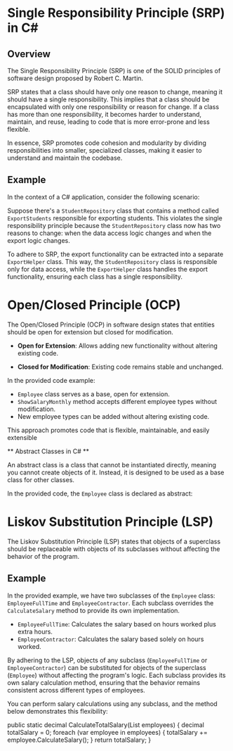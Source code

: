 # Single Responsibility Principle (SRP) in C#

## Overview
The Single Responsibility Principle (SRP) is one of the SOLID principles of software design proposed by Robert C. Martin. 

SRP states that a class should have only one reason to change, meaning it should have a single responsibility. This implies that a class should be encapsulated with only one responsibility or reason for change. If a class has more than one responsibility, it becomes harder to understand, maintain, and reuse, leading to code that is more error-prone and less flexible.

In essence, SRP promotes code cohesion and modularity by dividing responsibilities into smaller, specialized classes, making it easier to understand and maintain the codebase.

## Example
In the context of a C# application, consider the following scenario:

Suppose there's a `StudentRepository` class that contains a method called `ExportStudents` responsible for exporting students. This violates the single responsibility principle because the `StudentRepository` class now has two reasons to change: when the data access logic changes and when the export logic changes.

To adhere to SRP, the export functionality can be extracted into a separate `ExportHelper` class. This way, the `StudentRepository` class is responsible only for data access, while the `ExportHelper` class handles the export functionality, ensuring each class has a single responsibility.



# Open/Closed Principle (OCP)

The Open/Closed Principle (OCP) in software design states that entities should be open for extension but closed for modification.

- **Open for Extension**: Allows adding new functionality without altering existing code.
  
- **Closed for Modification**: Existing code remains stable and unchanged.

In the provided code example:
- `Employee` class serves as a base, open for extension.
- `ShowSalaryMonthly` method accepts different employee types without modification.
- New employee types can be added without altering existing code.

This approach promotes code that is flexible, maintainable, and easily extensible


** Abstract Classes in C# **

An abstract class is a class that cannot be instantiated directly, meaning you cannot create objects of it. Instead, it is designed to be used as a base class for other classes. 

In the provided code, the `Employee` class is declared as abstract:



# Liskov Substitution Principle (LSP)

The Liskov Substitution Principle (LSP) states that objects of a superclass should be replaceable with objects of its subclasses without affecting the behavior of the program.

## Example

In the provided example, we have two subclasses of the `Employee` class: `EmployeeFullTime` and `EmployeeContractor`. Each subclass overrides the `CalculateSalary` method to provide its own implementation.

- `EmployeeFullTime`: Calculates the salary based on hours worked plus extra hours.
- `EmployeeContractor`: Calculates the salary based solely on hours worked.

By adhering to the LSP, objects of any subclass (`EmployeeFullTime` or `EmployeeContractor`) can be substituted for objects of the superclass (`Employee`) without affecting the program's logic. Each subclass provides its own salary calculation method, ensuring that the behavior remains consistent across different types of employees.


You can perform salary calculations using any subclass, and the method below demonstrates this flexibility:


public static decimal CalculateTotalSalary(List<Employee> employees)
{
    decimal totalSalary = 0;
    foreach (var employee in employees)
    {
        totalSalary += employee.CalculateSalary();
    }
    return totalSalary;
}
